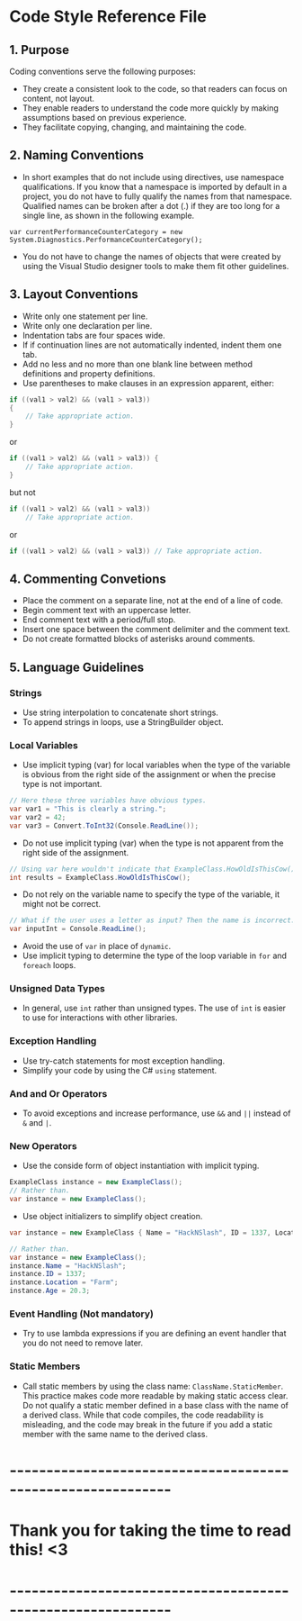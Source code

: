 # Code Style Reference File

## 1. Purpose
Coding conventions serve the following purposes:
* They create a consistent look to the code, so that readers can focus on content, not layout.
* They enable readers to understand the code more quickly by making assumptions based on previous experience.
* They facilitate copying, changing, and maintaining the code.

## 2. Naming Conventions
* In short examples that do not include using directives, use namespace qualifications. If you know that a namespace is imported by default in a project, you do not have to fully qualify the names from that namespace. Qualified names can be broken after a dot (.) if they are too long for a single line, as shown in the following example.
```
var currentPerformanceCounterCategory = new System.Diagnostics.PerformanceCounterCategory();
```
* You do not have to change the names of objects that were created by using the Visual Studio designer tools to make them fit other guidelines.

## 3. Layout Conventions
* Write only one statement per line.
* Write only one declaration per line.
* Indentation tabs are four spaces wide.
* If if continuation lines are not automatically indented, indent them one tab.
* Add no less and no more than one blank line between method definitions and property definitions.
* Use parentheses to make clauses in an expression apparent, either:
```csharp
if ((val1 > val2) && (val1 > val3))
{
    // Take appropriate action.
}
```
or
```csharp
if ((val1 > val2) && (val1 > val3)) {
    // Take appropriate action.
}
```
but not
```csharp
if ((val1 > val2) && (val1 > val3))
    // Take appropriate action.
```
or
```csharp
if ((val1 > val2) && (val1 > val3)) // Take appropriate action.
```

## 4. Commenting Convetions
* Place the comment on a separate line, not at the end of a line of code.
* Begin comment text with an uppercase letter.
* End comment text with a period/full stop.
* Insert one space between the comment delimiter and the comment text.
* Do not create formatted blocks of asterisks around comments.

## 5. Language Guidelines
### Strings
* Use string interpolation to concatenate short strings.
* To append strings in loops, use a StringBuilder object.

### Local Variables
* Use implicit typing (var) for local variables when the type of the variable is obvious from the right side of the assignment or when the precise type is not important.
```csharp
// Here these three variables have obvious types.
var var1 = "This is clearly a string.";
var var2 = 42;
var var3 = Convert.ToInt32(Console.ReadLine());
```
* Do not use implicit typing (var) when the type is not apparent from the right side of the assignment.
```csharp
// Using var here wouldn't indicate that ExampleClass.HowOldIsThisCow() would return a type Integer.
int results = ExampleClass.HowOldIsThisCow();
```
* Do not rely on the variable name to specify the type of the variable, it might not be correct.
```csharp
// What if the user uses a letter as input? Then the name is incorrect.
var inputInt = Console.ReadLine();
```
* Avoid the use of `var` in place of `dynamic`.
* Use implicit typing to determine the type of the loop variable in `for` and `foreach` loops.

### Unsigned Data Types
* In general, use `int` rather than unsigned types. The use of `int` is easier to use for interactions with other libraries.

### Exception Handling
* Use try-catch statements for most exception handling.
* Simplify your code by using the C# `using` statement.

### And and Or Operators
* To avoid exceptions and increase performance, use `&&` and `||` instead of `&` and `|`.

### New Operators
* Use the conside form of object instantiation with implicit typing.
```csharp
ExampleClass instance = new ExampleClass();
// Rather than.
var instance = new ExampleClass();
```
* Use object initializers to simplify object creation.
```csharp
var instance = new ExampleClass { Name = "HackNSlash", ID = 1337, Location = "Farm", Age = 20.3 };

// Rather than.
var instance = new ExampleClass();
instance.Name = "HackNSlash";
instance.ID = 1337;
instance.Location = "Farm";
instance.Age = 20.3;
```
### Event Handling (Not mandatory)
* Try to use lambda expressions if you are defining an event handler that you do not need to remove later.

### Static Members
* Call static members by using the class name: `ClassName.StaticMember`. This practice makes code more readable by making static access clear. Do not qualify a static member defined in a base class with the name of a derived class. While that code compiles, the code readability is misleading, and the code may break in the future if you add a static member with the same name to the derived class.

# ------------------------------------------------------------
# Thank you for taking the time to read this! <3
# ------------------------------------------------------------
